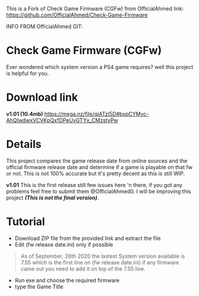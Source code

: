 This is a Fork of Check Game Firmware (CGFw) from OfficialAhmed
link: https://github.com/OfficialAhmed/Check-Game-Firmware

INFO FROM OfficialAhmed GIT:
# Check Game Firmware (CGFw) 
Ever wondered which system version a PS4 game requires? well this project is helpful for you.

# Download link
**v1.01 (10.4mb)**
https://mega.nz/file/qiATzI5D#bxpCYMyc-AhQIwdwxVCVKpQxfDPeUvGTYx_CMzstyPw

# Details
This project compares the game release date from online sources and the official firmware release date and determine if a game is playable on that fw or not. This is not 100% accurate
but it's pretty decent as this is still WIP.

**v1.01**
This is the first release still few issues here 'n there, if you got any problems feel free to submit them @OfficialAhmed0. 
I will be improving this project ***(This is not the final version)***.

# Tutorial

* Download ZIP file from the provided link and extract the file
* Edit (fw release date.ini) only if possible
>As of September, 26th 2020 the lastest System version available is 7.55 which is the first line on (fw release date.ini) 
if any firmware came out you need to add it on top of the 7.55 line.
* Run exe and choose the required firmware
* type the Game Title
